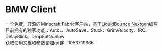 # BMW Client

一个免费、开源的Minecraft Fabric客户端，基于[LiquidBounce Nextgen](https://github.com/CCBlueX/LiquidBounce)编写<br>
目前拥有的独家功能：AutoL、AutoSave、Stuck、GrimVelocity、IRC、DelayBlink、DropEatNoSlow<br>
获取使用文档和参数请加qq群：1053719666<br>
